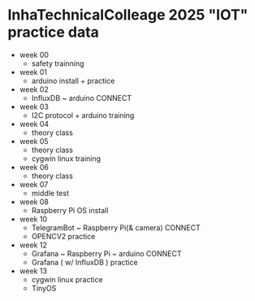 # InhaTechnicalColleage 2025 "IOT" practice data

+ week 00
  - safety trainning
+ week 01
  - arduino install + practice
+ week 02
  - InfluxDB ~ arduino CONNECT
+ week 03
  - I2C protocol + arduino training
+ week 04
  - theory class
+ week 05
  - theory class
  - cygwin linux training
+ week 06
  - theory class
+ week 07
  - middle test
+ week 08
  - Raspberry Pi OS install
+ week 10
  - TelegramBot ~ Raspberry Pi(& camera) CONNECT
  - OPENCV2 practice
+ week 12
  - Grafana ~ Raspberry Pi ~ arduino CONNECT
  - Grafana ( w/ InfluxDB ) practice
+ week 13
  - cygwin linux practice
  - TinyOS 
